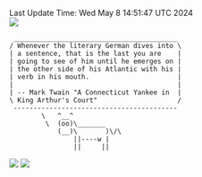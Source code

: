 Last Update Time: 
Wed May  8 14:51:47 UTC 2024
<br>![](https://img.shields.io/badge/%E5%A4%A7%E5%AE%B6-%E5%AE%89%E5%AE%89-green)<br>
```
 _________________________________________
/ Whenever the literary German dives into \
| a sentence, that is the last you are    |
| going to see of him until he emerges on |
| the other side of his Atlantic with his |
| verb in his mouth.                      |
|                                         |
| -- Mark Twain "A Connecticut Yankee in  |
\ King Arthur's Court"                    /
 -----------------------------------------
        \   ^__^
         \  (oo)\_______
            (__)\       )\/\
                ||----w |
                ||     ||
```
![](https://github-readme-stats.vercel.app/api?username=chenlitw)
![](https://github-readme-stats.vercel.app/api/top-langs/?username=chenlitw)
